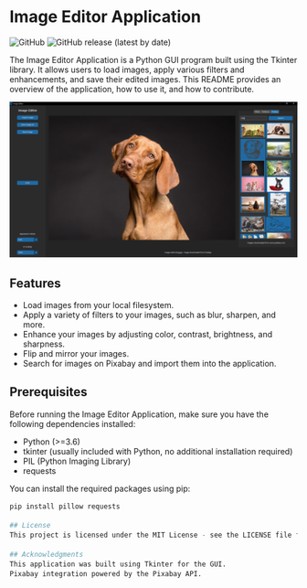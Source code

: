 # Image Editor Application

![GitHub](https://img.shields.io/github/license/yourusername/image-editor)
![GitHub release (latest by date)](https://img.shields.io/github/v/release/yourusername/image-editor)

The Image Editor Application is a Python GUI program built using the Tkinter library. It allows users to load images, apply various filters and enhancements, and save their edited images. This README provides an overview of the application, how to use it, and how to contribute.

![Application Screenshot](screenshot.png)

## Features

- Load images from your local filesystem.
- Apply a variety of filters to your images, such as blur, sharpen, and more.
- Enhance your images by adjusting color, contrast, brightness, and sharpness.
- Flip and mirror your images.
- Search for images on Pixabay and import them into the application.

## Prerequisites

Before running the Image Editor Application, make sure you have the following dependencies installed:

- Python (>=3.6)
- tkinter (usually included with Python, no additional installation required)
- PIL (Python Imaging Library)
- requests

You can install the required packages using pip:

```bash
pip install pillow requests

## License
This project is licensed under the MIT License - see the LICENSE file for details.

## Acknowledgments
This application was built using Tkinter for the GUI.
Pixabay integration powered by the Pixabay API.